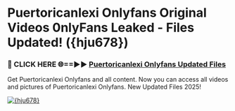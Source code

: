 # Puertoricanlexi Onlyfans Original Videos 0nlyFans Leaked - Files Updated! ({hju678})

<h3>🔴 CLICK HERE 🌐==►► <a href="https://tinyurl.com/ms9xzufz" rel="nofollow">Puertoricanlexi Onlyfans Updated Files</a></h3>

Get Puertoricanlexi Onlyfans and all content. Now you can access all videos and pictures of Puertoricanlexi Onlyfans. New Updated Files 2025!

[![{hju678}](https://i.imgur.com/PQ7UWWw.gif)](https://tinyurl.com/ms9xzufz)